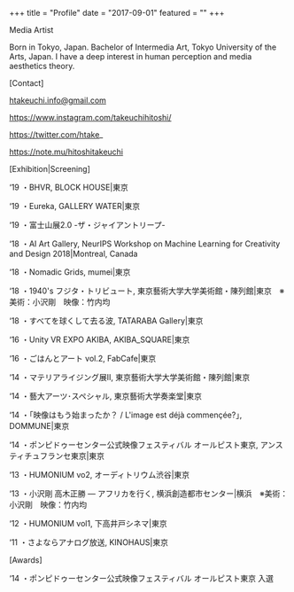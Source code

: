 +++
title = "Profile"
date = "2017-09-01"
featured = ""
+++

Media Artist

Born in Tokyo, Japan. Bachelor of Intermedia Art, Tokyo University of the Arts, Japan.
I have a deep interest in human perception and media aesthetics theory.


[Contact]

htakeuchi.info@gmail.com

https://www.instagram.com/takeuchihitoshi/

https://twitter.com/htake_

https://note.mu/hitoshitakeuchi

[Exhibition|Screening]

‘19 ・BHVR, BLOCK HOUSE|東京

‘19 ・Eureka, GALLERY WATER|東京

‘19 ・富士山展2.0 -ザ・ジャイアントリープ-

‘18 ・AI Art Gallery, NeurIPS Workshop on Machine Learning for Creativity and Design 2018|Montreal, Canada

‘18 ・Nomadic Grids, mumei|東京

‘18 ・1940's フジタ・トリビュート, 東京藝術大学大学美術館・陳列館|東京　※美術：小沢剛　映像：竹内均

‘18 ・すべてを球くして去る波, TATARABA Gallery|東京

‘16 ・Unity VR EXPO AKIBA, AKIBA_SQUARE|東京

‘16 ・ごはんとアート vol.2, FabCafe|東京

‘14 ・マテリアライジング展Ⅱ, 東京藝術大学大学美術館・陳列館|東京

‘14 ・藝大アーツ･スペシャル, 東京藝術大学奏楽堂|東京

‘14 ・｢映像はもう始まったか？ / L'image est déjà commençée?｣, DOMMUNE|東京

‘14 ・ポンピドゥーセンター公式映像フェスティバル オールピスト東京, アンスティチュフランセ東京|東京

‘13 ・HUMONIUM vo2, オーディトリウム渋谷|東京

‘13 ・小沢剛 高木正勝 — アフリカを行く, 横浜創造都市センター|横浜　※美術：小沢剛　映像：竹内均

‘12 ・HUMONIUM vol1, 下高井戸シネマ|東京

‘11 ・さよならアナログ放送, KINOHAUS|東京


[Awards]

‘14 ・ポンピドゥーセンター公式映像フェスティバル オールピスト東京 入選
